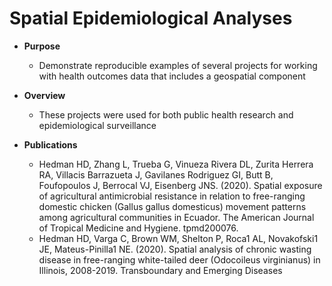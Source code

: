 # Spatial Epidemiological Analyses

* **Purpose** 
  - Demonstrate reproducible examples of several projects for working with health outcomes data that includes a geospatial component 
 
* **Overview** 
  - These projects were used for both public health research and epidemiological surveillance

* **Publications**
  - Hedman HD, Zhang L, Trueba G, Vinueza Rivera DL, Zurita Herrera RA, Villacis Barrazueta J, Gavilanes Rodriguez GI, Butt B, Foufopoulos J, Berrocal VJ, Eisenberg JNS. (2020). Spatial exposure of agricultural antimicrobial resistance in relation to free-ranging domestic chicken (Gallus gallus domesticus) movement patterns among agricultural communities in Ecuador. The American Journal of Tropical Medicine and Hygiene. tpmd200076.
  - Hedman HD, Varga C, Brown WM, Shelton P, Roca1 AL, Novakofski1 JE, Mateus-Pinilla1 NE. (2020). Spatial analysis of chronic wasting disease in free-ranging white-tailed deer (Odocoileus virginianus) in Illinois, 2008-2019. Transboundary and Emerging Diseases


